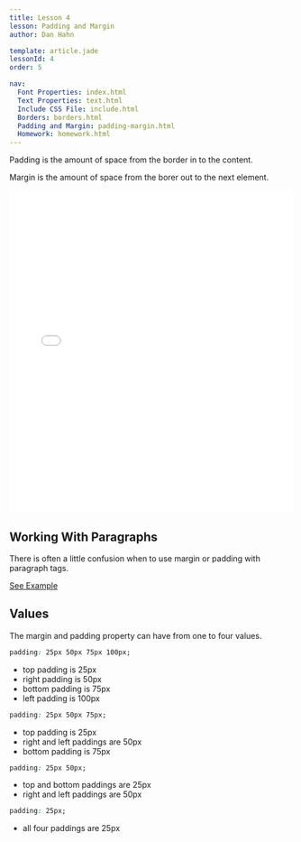 ```yaml
---
title: Lesson 4
lesson: Padding and Margin
author: Dan Hahn

template: article.jade
lessonId: 4
order: 5

nav:
  Font Properties: index.html
  Text Properties: text.html
  Include CSS File: include.html
  Borders: borders.html
  Padding and Margin: padding-margin.html
  Homework: homework.html
---
```


Padding is the amount of space from the border in to the content.

Margin is the amount of space from the borer out to the next element.

<iframe height='573' scrolling='no' title='Padding' src='//codepen.io/danhahn/embed/MoQYeQ/?height=573&theme-id=light&default-tab=result&embed-version=2' frameborder='no' allowtransparency='true' allowfullscreen='true' style='width: 100%;'>See the Pen <a href='https://codepen.io/danhahn/pen/MoQYeQ/'>Padding</a> by Dan Hahn (<a href='https://codepen.io/danhahn'>@danhahn</a>) on <a href='https://codepen.io'>CodePen</a>.
</iframe>

## Working With Paragraphs

There is often a little confusion when to use margin or padding with paragraph tags.

<a href="margin-padding-paragraph/" class="btn">See Example</a>

## Values

The margin and padding property can have from one to four values.

```css
padding: 25px 50px 75px 100px;
```

* top padding is 25px
* right padding is 50px
* bottom padding is 75px
* left padding is 100px

```css
padding: 25px 50px 75px;
```

* top padding is 25px
* right and left paddings are 50px
* bottom padding is 75px

```css
padding: 25px 50px;
```

* top and bottom paddings are 25px
* right and left paddings are 50px

```css
padding: 25px;
```

* all four paddings are 25px
